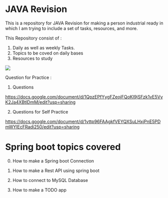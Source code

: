 
# JAVA Revision

This is a repository for  JAVA Revision for making a person industrial ready in which I am trying to include a set of tasks, resources, and more.

This Repository consist of : 

1. Daily as well as weekly Tasks.
2. Topics to be coved on daily bases 
3. Resources to study 


![](https://i.postimg.cc/bwVywFR8/Screenshot-3.png)

Question for Practice : 

1. Questions 

https://docs.google.com/document/d/1QpzEPfYygFZeojFQoKl9jSFzk1vE5VyK2Ja4XBtlDmM/edit?usp=sharing

2. Questions for Self Practice 

https://docs.google.com/document/d/1vttp96FAAgkfVEYQXSuLHxjPnE5PDmWYlEcFRadi250/edit?usp=sharing


# Spring boot topics covered 

0. How to make a Spring boot Connection 

1. How to make a Rest API using spring boot 

2. How to connect to MySQL Database 

3. How to make a TODO app


